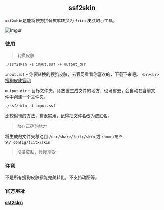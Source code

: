 <h2 align="center">ssf2skin</h2>

`ssf2skin`是能将搜狗拼音皮肤转换为 `fcitx` 皮肤的小工具。

![Imgur](https://i.imgur.com/feM3tMY.png?2)

### 使用

> 转换皮肤

```
./ssf2skin -i input.ssf -o output_dir
```

`input.ssf` - 你要转换的搜狗皮肤，去官网看看你喜欢的，下载下来吧。
`<br><br>`
[搜狗皮肤官网](https://pinyin.sogou.com/skins/)

`output_dir` - 目标文件夹，即放置生成文件的地方，也可省去，会自动在当前文件中创建一个文件夹。

```
./ssf2skin -i input.ssf
```

比较偷懒的方法，也很实用，记得把文件名改为皮肤名。

> 放在正确的地方

将生成的文件夹移动到 `/usr/share/fcitx/skin` 或 `/home/用户名/.config/fcitx/skin`

> 切换皮肤，慢慢享受

### 注意

不是所有搜狗皮肤都能完美转化，不支持动图等。

### 官方地址

[**ssf2skin**](https://github.com/VOID001/ssf2fcitx)
